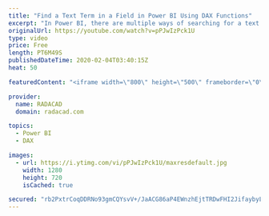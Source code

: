 ```yaml
---
title: "Find a Text Term in a Field in Power BI Using DAX Functions"
excerpt: "In Power BI, there are multiple ways of searching for a text term inside a text field, you can use Power Query for doing this operation or calculations in DAX. In this video, I'll explain some functions in DAX that you can use to do this calculation. Most of these functions can be used inside a measure"
originalUrl: https://youtube.com/watch?v=pPJwIzPck1U
type: video
price: Free
length: PT6M49S
publishedDateTime: 2020-02-04T03:40:15Z
heat: 50

featuredContent: "<iframe width=\"800\" height=\"500\" frameborder=\"0\" src=\"https://www.youtube.com/embed/pPJwIzPck1U\" allow=\"accelerometer; autoplay; encrypted-media; gyroscope; picture-in-picture\" allowfullscreen></iframe>"

provider:
  name: RADACAD
  domain: radacad.com

topics:
  - Power BI
  - DAX

images:
  - url: https://i.ytimg.com/vi/pPJwIzPck1U/maxresdefault.jpg
    width: 1280
    height: 720
    isCached: true

secured: "rb2PxtrCoqDDRNo93gmCQYsvV+/JaACG86aP4EWnzhEjtTRDwFHI2JifaybyLwjOYKgXcDEubU0a8TgvCQfuLNQ+LYr6uBSju0mwWeT6wE4q/oLYbn7uNMNHqtPjXA+l5qXJiv0mYVvD4SANet/W9hNt+BYdiMAN3cLiV1++WEC98Ih+OXXkxWho0zYXS01yfNIw9Wk1pXB9uqpI10wd/1KeOap+sH0eUlJ725bjCY5MqiJzfM9GrL4fIwKpmpVQwt0lg8s38htruCR7cICQALqVXrqdegYR0BX+we13UX45enEiMGXZnuYysgmaNNnbCzbQq7sduGbfC5rkX5lsbeF5j//GeldTQeU7G2wYOgOPU0CI7d2KPgZTBBm59nskhlGYPXryuh71L0ORu7oS1Lv29WecHUEOflOcWKsg5H8=;tIr/EiRBXgvwlnJg9qBabQ=="
---
```


